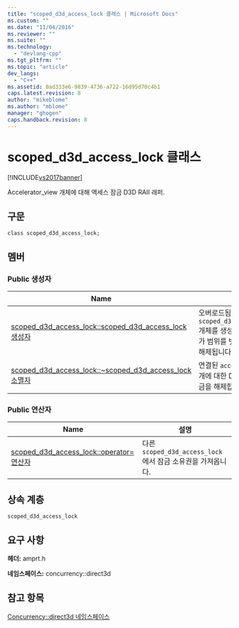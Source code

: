 ```yaml
---
title: "scoped_d3d_access_lock 클래스 | Microsoft Docs"
ms.custom: ""
ms.date: "11/04/2016"
ms.reviewer: ""
ms.suite: ""
ms.technology: 
  - "devlang-cpp"
ms.tgt_pltfrm: ""
ms.topic: "article"
dev_langs: 
  - "C++"
ms.assetid: 0ad333e6-9839-4736-a722-16d95d70c4b1
caps.latest.revision: 8
author: "mikeblome"
ms.author: "mblome"
manager: "ghogen"
caps.handback.revision: 8
---
```

# scoped_d3d_access_lock 클래스
[!INCLUDE[vs2017banner](../../../assembler/inline/includes/vs2017banner.md)]

Accelerator\_view 개체에 대해 액세스 잠금 D3D RAII 래퍼.  
  
## 구문  
  
```  
class scoped_d3d_access_lock;  
```  
  
## 멤버  
  
### Public 생성자  
  
|Name|설명|  
|----------|--------|  
|[scoped\_d3d\_access\_lock::scoped\_d3d\_access\_lock 생성자](../Topic/scoped_d3d_access_lock::scoped_d3d_access_lock%20Constructor.md)|오버로드됨.  `scoped_d3d_access_lock` 개체를 생성합니다.  이 개체가 범위를 벗어날 때 잠금이 해제됩니다.|  
|[scoped\_d3d\_access\_lock::~scoped\_d3d\_access\_lock 소멸자](../Topic/scoped_d3d_access_lock::~scoped_d3d_access_lock%20Destructor.md)|연결된 `accelerator_view` 개에 대한 D3D 액세스 잠금을 해제합니다.|  
  
### Public 연산자  
  
|Name|설명|  
|----------|--------|  
|[scoped\_d3d\_access\_lock::operator\= 연산자](../Topic/scoped_d3d_access_lock::operator=%20Operator.md)|다른 `scoped_d3d_access_lock`에서 잠금 소유권을 가져옵니다.|  
  
## 상속 계층  
 `scoped_d3d_access_lock`  
  
## 요구 사항  
 **헤더:** amprt.h  
  
 **네임스페이스:** concurrency::direct3d  
  
## 참고 항목  
 [Concurrency::direct3d 네임스페이스](../../../parallel/amp/reference/concurrency-direct3d-namespace.md)